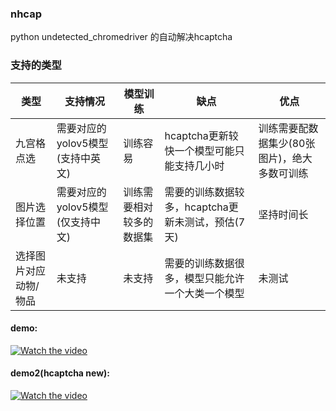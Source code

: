 ### nhcap
python undetected_chromedriver 的自动解决hcaptcha
### 支持的类型
|类型         | 支持情况                        | 模型训练                    |  缺点                                         |优点                                     |
|   -------   |             -------             |           -------           |                    -------                    |                 -------                 |
|九宫格点选    | 需要对应的yolov5模型(支持中英文)  | 训练容易                     |hcaptcha更新较快一个模型可能只能支持几小时        |训练需要配数据集少(80张图片)，绝大多数可训练 |
|图片选择位置  | 需要对应的yolov5模型(仅支持中文)  | 训练需要相对较多的数据集       |需要的训练数据较多，hcaptcha更新未测试，预估(7天) |坚持时间长                                |
|选择图片对应动物/物品  | 未支持                  | 未支持                        |需要的训练数据很多，模型只能允许一个大类一个模型  |未测试                                |


#### demo:
[![Watch the video](https://raw.github.com/GabLeRoux/WebMole/master/ressources/WebMole_Youtube_Video.png)](https://streamable.com/e/bb1wa3)
#### demo2(hcaptcha new):
[![Watch the video](https://raw.github.com/GabLeRoux/WebMole/master/ressources/WebMole_Youtube_Video.png)](https://streamable.com/e/1zj1z7)
